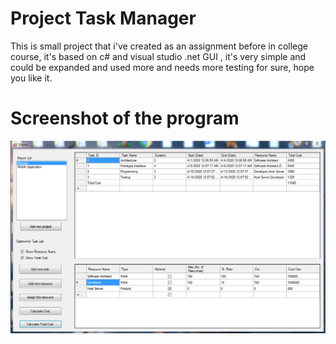 # Project Task Manager
This is small project that i've created as an assignment before in college course, it's based on c# and visual studio .net GUI 
, it's very simple and could be expanded and used more and needs more testing for sure, hope you like it.

# Screenshot of the program
![screenshot_of_the_program](https://raw.githubusercontent.com/ahmadim98/ProjectTaskManager/master/ProjectTaskManager_Test.PNG)
